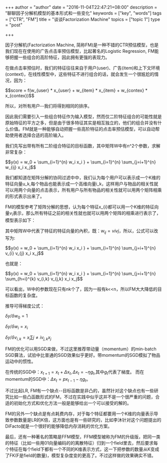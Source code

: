 +++
author = "author"
date = "2016-11-04T22:47:21+08:00"
description = "聊聊因子分解机模型的基本形式和一些变化"
keywords = ["key", "words"]
tags = ["CTR", "FM"]
title = "谈谈Factorization Machine"
topics = ["topic 1"]
type = "post"

+++

因子分解机(Factorization Machine, 简称FM)是一种不错的CTR预估模型，也是我们现在在使用的广告点击率预估模型，比起著名的Logistic Regression, FM能够把握一些组合的高阶特征，因此拥有更强的表现力。

在做点击率预估时，我们的特征往往来自于用户(user)、广告(item)和上下文环境(context)，在线性模型中，这些特征不进行组合的话，就会发生一个很尴尬的情况，因为：

<div>$$score = f(w_{user} * x_{user} + w_{item} * x_{item} + w_{contex} * x_{contex})$$</div>

所以，对所有用户--我们将得到相同的排序。

因此我们需要引入一些组合特征作为输入模型，然而仅二阶特征组合的可能性就是原始特征的平方之多，但是由于很多特征其实是相互独立的，他们的组合并没有什么价值。FM就是一种能够自动把握一些高阶特征的点击率预估模型，可以自动帮助使用者选择合适的高阶输入。

我们先写出带有所有二阶组合特征的目标函数，其中矩阵W中有n^2个参数，求解非常复杂：

$$y(x) = w_0 + \sum_{i=1}^{n} w_i x_i } + \sum_{i=1}^{n} \sum_{j=i+1}^{n} w_{ij} x_i x_j$$

我们都知道在矩阵分解的协同过滤中中，我们认为每个用户可以表示成一个K维的特征向量u_k,每个物品也能表示成一个高维向量i_k，这样用户与物品的相关性就可以用两个向量的点击表示，所有用户与所有物品的相关性就可以用两个矩阵相乘的形式表示出来了。

FM的模型参考了矩阵分解的思想，认为每个特征x_{i}都可以用一个K维的特征向量$v_{i}$表示，那么所有特征之前的相关性就也就可以用两个矩阵的相乘进行表示了，模型表示如下：

其中矩阵W中代表了特征的特征向量的內积，既：$w_{ij}=v{i}v{j}$，所以，公式可以改写为:

$$y(x) = w_0 + \sum_{i=1}^{n} w_i x_i } + \sum_{i=1}^{n} \sum_{j=i+1}^{n} v_{i} v_{j} x_i x_j$$

也就是：

$$y(x) = w_0 + \sum_{i=1}^{n} w_i x_i } + \sum_{i=1}^{n} \sum_{j=i+1}^{n} \sum_{h=i}^{k} v_{i,k} v_{j,k} x_i x_j$$

可以看出，W中的参数现在只有nk个了，因为一般有k<<n，所以FM大大降低的目标函数的复杂度。

推导可得梯度公式：

$δy/δw_{0}=1$

$δy/δw_{i}=x_{i}$

$δy/δv_{i,k}=x_{i}\sum{j \neq i} v_{j,k}x_{j}$

FM的优化可以用SGD来做，不过这里推荐带动量（momentum）的min-batch SGD算法，试验中比普通的SGD效果似乎更好。带momentum的SGD模拟了物品运动中的惯性。

在传统的SGD中：$x_{t+1}=x_{t}+Δx_{t},Δx_{t}=-ŋg_{t}$,其中$g_{t}$代表了梯度。
而在momentum的SGD中：$Δx_{t}=px_{t-1}-ŋg_{t}$。

不过比起LR, FM有一个缺点--目标函数是非凸的，虽然针对这个缺点也有一些研究比如一些凸函数形式的FM，不过在实践中似乎这并不是一个很严重的问题，合适的初始化方式和优化方法一般是能够给出一个可以接受的解的。

FM的另外一个缺点是有点耗费内存，对于每个特征都要用一个K维的向量表示导致参数数量是LR的K倍，这方面也是有一些研究的，比如李沐针对这个问题提出的DiFacto就是一个很好的能够降低内存消耗的优化方案。

最后，还有一种著名的策略是FFM模型，FFM模型被称为FM的升级版，把同一类的特征（比如一些用01向量编码的的离散特征）归到一个field里去，然后要求每个特征在每个field下都有一个不同的K维表示方式，这一下把参数的数量从K变成了FK(F是field的数量)，模型复杂度变的更高了。不过这样做的效果确实不错。
